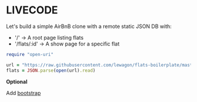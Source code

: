 # LIVECODE

Let's build a simple AirBnB clone with a remote static JSON DB with:
* '/'          -> A root page listing flats
* '/flats/:id' -> A show page for a specific flat

```ruby
require "open-uri"

url = "https://raw.githubusercontent.com/lewagon/flats-boilerplate/master/flats.json"
flats = JSON.parse(open(url).read)
```

**Optional**

Add [bootstrap](https://www.bootstrapcdn.com)
